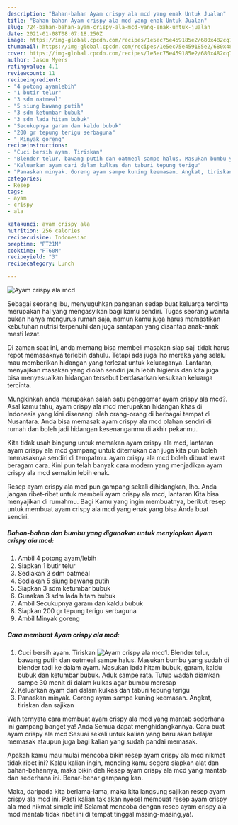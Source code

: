 ```yaml
---
description: "Bahan-bahan Ayam crispy ala mcd yang enak Untuk Jualan"
title: "Bahan-bahan Ayam crispy ala mcd yang enak Untuk Jualan"
slug: 724-bahan-bahan-ayam-crispy-ala-mcd-yang-enak-untuk-jualan
date: 2021-01-08T08:07:18.250Z
image: https://img-global.cpcdn.com/recipes/1e5ec75e459185e2/680x482cq70/ayam-crispy-ala-mcd-foto-resep-utama.jpg
thumbnail: https://img-global.cpcdn.com/recipes/1e5ec75e459185e2/680x482cq70/ayam-crispy-ala-mcd-foto-resep-utama.jpg
cover: https://img-global.cpcdn.com/recipes/1e5ec75e459185e2/680x482cq70/ayam-crispy-ala-mcd-foto-resep-utama.jpg
author: Jason Myers
ratingvalue: 4.1
reviewcount: 11
recipeingredient:
- "4 potong ayamlebih"
- "1 butir telur"
- "3 sdm oatmeal"
- "5 siung bawang putih"
- "3 sdm ketumbar bubuk"
- "3 sdm lada hitam bubuk"
- "Secukupnya garam dan kaldu bubuk"
- "200 gr tepung terigu serbaguna"
- " Minyak goreng"
recipeinstructions:
- "Cuci bersih ayam. Tiriskan"
- "Blender telur, bawang putih dan oatmeal sampe halus. Masukan bumbu yang sudah di blender tadi ke dalam ayam. Masukan lada hitam bubuk, garam, kaldu bubuk dan ketumbar bubuk. Aduk sampe rata. Tutup wadah diamkan sampe 30 menit di dalam kulkas agar bumbu meresap"
- "Keluarkan ayam dari dalam kulkas dan taburi tepung terigu"
- "Panaskan minyak. Goreng ayam sampe kuning keemasan. Angkat, tiriskan dan sajikan"
categories:
- Resep
tags:
- ayam
- crispy
- ala

katakunci: ayam crispy ala 
nutrition: 256 calories
recipecuisine: Indonesian
preptime: "PT21M"
cooktime: "PT60M"
recipeyield: "3"
recipecategory: Lunch

---
```



![Ayam crispy ala mcd](https://img-global.cpcdn.com/recipes/1e5ec75e459185e2/680x482cq70/ayam-crispy-ala-mcd-foto-resep-utama.jpg)

Sebagai seorang ibu, menyuguhkan panganan sedap buat keluarga tercinta merupakan hal yang mengasyikan bagi kamu sendiri. Tugas seorang  wanita bukan hanya mengurus rumah saja, namun kamu juga harus memastikan kebutuhan nutrisi terpenuhi dan juga santapan yang disantap anak-anak mesti lezat.

Di zaman  saat ini, anda memang bisa membeli masakan siap saji tidak harus repot memasaknya terlebih dahulu. Tetapi ada juga lho mereka yang selalu mau memberikan hidangan yang terlezat untuk keluarganya. Lantaran, menyajikan masakan yang diolah sendiri jauh lebih higienis dan kita juga bisa menyesuaikan hidangan tersebut berdasarkan kesukaan keluarga tercinta. 



Mungkinkah anda merupakan salah satu penggemar ayam crispy ala mcd?. Asal kamu tahu, ayam crispy ala mcd merupakan hidangan khas di Indonesia yang kini disenangi oleh orang-orang di berbagai tempat di Nusantara. Anda bisa memasak ayam crispy ala mcd olahan sendiri di rumah dan boleh jadi hidangan kesenanganmu di akhir pekanmu.

Kita tidak usah bingung untuk memakan ayam crispy ala mcd, lantaran ayam crispy ala mcd gampang untuk ditemukan dan juga kita pun boleh memasaknya sendiri di tempatmu. ayam crispy ala mcd boleh dibuat lewat beragam cara. Kini pun telah banyak cara modern yang menjadikan ayam crispy ala mcd semakin lebih enak.

Resep ayam crispy ala mcd pun gampang sekali dihidangkan, lho. Anda jangan ribet-ribet untuk membeli ayam crispy ala mcd, lantaran Kita bisa menyajikan di rumahmu. Bagi Kamu yang ingin membuatnya, berikut resep untuk membuat ayam crispy ala mcd yang enak yang bisa Anda buat sendiri.

<!--inarticleads1-->

##### Bahan-bahan dan bumbu yang digunakan untuk menyiapkan Ayam crispy ala mcd:

1. Ambil 4 potong ayam/lebih
1. Siapkan 1 butir telur
1. Sediakan 3 sdm oatmeal
1. Sediakan 5 siung bawang putih
1. Siapkan 3 sdm ketumbar bubuk
1. Gunakan 3 sdm lada hitam bubuk
1. Ambil Secukupnya garam dan kaldu bubuk
1. Siapkan 200 gr tepung terigu serbaguna
1. Ambil  Minyak goreng




<!--inarticleads2-->

##### Cara membuat Ayam crispy ala mcd:

1. Cuci bersih ayam. Tiriskan
<img src="https://img-global.cpcdn.com/steps/19f1549d702f20fb/160x128cq70/ayam-crispy-ala-mcd-langkah-memasak-1-foto.jpg" alt="Ayam crispy ala mcd">1. Blender telur, bawang putih dan oatmeal sampe halus. Masukan bumbu yang sudah di blender tadi ke dalam ayam. Masukan lada hitam bubuk, garam, kaldu bubuk dan ketumbar bubuk. Aduk sampe rata. Tutup wadah diamkan sampe 30 menit di dalam kulkas agar bumbu meresap
1. Keluarkan ayam dari dalam kulkas dan taburi tepung terigu
1. Panaskan minyak. Goreng ayam sampe kuning keemasan. Angkat, tiriskan dan sajikan




Wah ternyata cara membuat ayam crispy ala mcd yang mantab sederhana ini gampang banget ya! Anda Semua dapat menghidangkannya. Cara buat ayam crispy ala mcd Sesuai sekali untuk kalian yang baru akan belajar memasak ataupun juga bagi kalian yang sudah pandai memasak.

Apakah kamu mau mulai mencoba bikin resep ayam crispy ala mcd nikmat tidak ribet ini? Kalau kalian ingin, mending kamu segera siapkan alat dan bahan-bahannya, maka bikin deh Resep ayam crispy ala mcd yang mantab dan sederhana ini. Benar-benar gampang kan. 

Maka, daripada kita berlama-lama, maka kita langsung sajikan resep ayam crispy ala mcd ini. Pasti kalian tak akan nyesel membuat resep ayam crispy ala mcd nikmat simple ini! Selamat mencoba dengan resep ayam crispy ala mcd mantab tidak ribet ini di tempat tinggal masing-masing,ya!.

